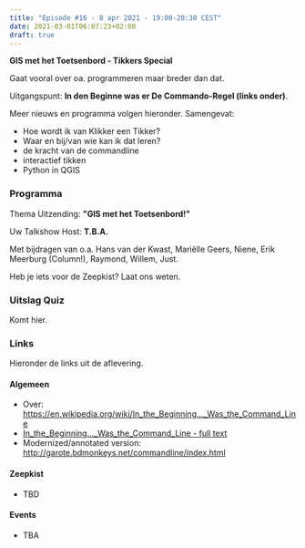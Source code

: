 ```yaml
---
title: "Episode #16 - 8 apr 2021 - 19:00-20:30 CEST"
date: 2021-03-01T06:07:23+02:00
draft: true
---
```


__GIS met het Toetsenbord - Tikkers Special__ 

Gaat vooral over oa. programmeren maar breder dan dat.

Uitgangspunt: __In den Beginne was er De Commando-Regel (links onder)__.

Meer nieuws en programma volgen hieronder. Samengevat:

* Hoe wordt ik van Klikker een Tikker?
* Waar en bij/van wie kan ik dat leren?
* de kracht van de commandline
* interactief tikken 
* Python in QGIS

### Programma

Thema Uitzending: __"GIS met het Toetsenbord!"__ 

Uw Talkshow Host: __T.B.A.__

Met bijdragen van o.a. Hans van der Kwast, Mariëlle Geers, Niene, Erik Meerburg (Column!), Raymond, Willem, Just.

Heb je iets voor de Zeepkist? Laat ons weten.

### Uitslag Quiz

Komt hier.


### Links

Hieronder de links uit de aflevering.

#### Algemeen

* Over: https://en.wikipedia.org/wiki/In_the_Beginning..._Was_the_Command_Line
* [In_the_Beginning..._Was_the_Command_Line - full text](http://cristal.inria.fr/~weis/info/commandline.html)
* Modernized/annotated version: http://garote.bdmonkeys.net/commandline/index.html

#### Zeepkist

* TBD

#### Events

* TBA
